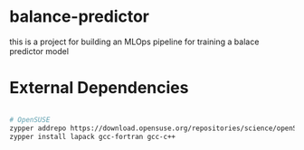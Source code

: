 # balance-predictor
this is a project for building an MLOps pipeline for training a balace predictor model

# External Dependencies
```bash

# OpenSUSE
zypper addrepo https://download.opensuse.org/repositories/science/openSUSE_Tumbleweed/science.repo
zypper install lapack gcc-fortran gcc-c++ 
```

